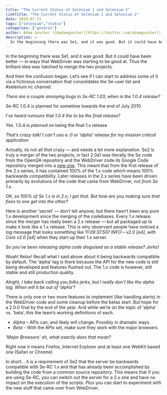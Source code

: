```yaml
---
title: "The Current Status of Selenium 1 and Selenium 2"
linkTitle: "The Current Status of Selenium 1 and Selenium 2"
date: 2010-07-21
tags: ["selenium","status"]
categories: ["general"]
author: Adam Goucher ([@adamgoucher](https://twitter.com/adamgoucher))
description: >
  In the beginning there was Se1, and it was good. But it could have been better — in ways that WebDriver was starting to be good at.
---
```


In the beginning there was Se1, and it was good. But it could have been better — in ways that WebDriver was starting to be good at. Thus the brilliant idea was hatched to merge the two projects.

And then the confusion began. Let’s see if I can start to address some of it via a ficticious conversation that consolidates the Se-user list and #selenium irc channel.

_There are a couple annoying bugs in Se-RC 1.03; when is the 1.0.4 release?_

Se-RC 1.0.4 is planned for sometime towards the end of July 2010

_I’ve heard rumours that 1.0.4 the to be the final release?_

Yes. 1.0.4 is _planned_ on being the final 1.x release

_That’s crazy talk! I can’t use a .0 or ‘alpha’ release for my mission critical application_

Actually, its not all _that_ crazy — and needs a bit more explanation. Se2 is truly a merger of the two projects, in fact 2.0a1 was literally the Se code from the OpenQA repository and the WebDriver code its Google Code repository merged into a [new one](http://code.google.com/p/selenium). This meant that from the first release of the 2.x series, it has contained 100% of the 1.x code which means 100% backwards compatibility. Later releases in the 2.x series have been driven primarily by evolutions of the code that came from WebDriver, _not from Se 1.x_.

_OK, so 100% of Se 1.x is in 2.x; I get that. But how are you making sure that fixes to one get into the other?_

Here is another ‘secret’ — don’t tell anyone, but there hasn’t been any pure 1.x development since the merging of the codebases. Every 1.x release since the merger has really been a 2.x release — but all packaged up to make it look like a 1.x release. This is why observant people have noticed a log message that looks something like _11:09:37.507 INFO – v2.0 \[a4\], with Core v2.0 \[a4\]_ when they start up their 1.x server.

_So you’ve been releasing _alpha_ code disguised as a stable release? Jerks!_

Woah! Relax! Recall what I said above about it being backwards compatible by default. The ‘alpha’ tag is there because the API for the new code is still being developed and features flushed out. The 1.x code is however, still stable and still production quality.

_Alright, I take back calling you folks jerks, but I really don’t like the alpha tag. When will it be out of ‘alpha’?_

There is only one or two more features to implement (like handling alerts) in the WebDriver code and some cleanup before the betas start. But hope for a 2.0.0 final by the end of the year. And while we’re on the topic of ‘alpha’ vs. ‘beta’, this the team’s working definitions of each.

*   _Alpha_ – APIs can, and likely will change. Possibly in dramatic ways.
*   _Beta_ – With the APIs set, make sure they work with the major browsers

_‘Major Browsers’ eh, what exactly does that mean?_

Right now it means Firefox, Internet Explorer and at least one WebKit based one (Safari or Chrome)

In short… it is a requirement of Se2 that the server be backwards compatible with Se-RC 1.x and that has already been accomplished by building the code from a common source repository. This means that if you are using Se-RC, you can switch out the server for a 2.x one and have no impact on the execution of the scripts. _Plus_ you can start to experiment with the new stuff that came over from WebDriver.